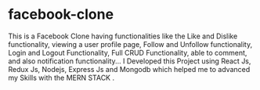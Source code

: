 # facebook-clone
This is a Facebook Clone having functionalities like the Like and Dislike functionality, viewing a user profile page, Follow and Unfollow functionality, Login and Logout Functionality, Full CRUD Functionality, able to comment, and also notification functionality... I Developed this Project using React Js, Redux Js, Nodejs, Express Js and Mongodb which helped me to advanced my Skills with the MERN STACK .
